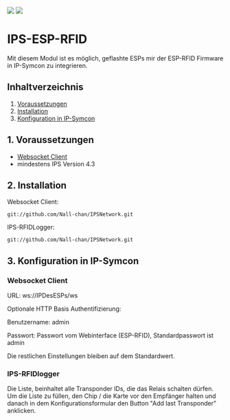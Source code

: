 <a href="https://www.symcon.de"><img src="https://img.shields.io/badge/IP--Symcon-4.0-blue.svg?style=flat-square"/></a>
<a href="https://www.symcon.de"><img src="https://img.shields.io/badge/IP--Symcon-5.0-blue.svg?style=flat-square"/></a>
<br />

# IPS-ESP-RFID
Mit diesem Modul ist es möglich, geflashte ESPs mir der ESP-RFID Firmware in IP-Symcon zu integrieren.

## Inhaltverzeichnis
1. [Voraussetzungen](#1-voraussetzungen)
2. [Installation](#2-installation)
4. [Konfiguration in IP-Symcon](#3-konfiguration-in-ip-symcon)

## 1. Voraussetzungen

* [Websocket Client](https://github.com/Nall-chan/IPSNetwork)
* mindestens IPS Version 4.3

## 2. Installation

Websocket Client:
```
git://github.com/Nall-chan/IPSNetwork.git
```

IPS-RFIDLogger:
```
git://github.com/Nall-chan/IPSNetwork.git
```

## 3. Konfiguration in IP-Symcon

### Websocket Client

URL: ws://IPDesESPs/ws

Optionale HTTP Basis Authentifizierung:

Benutzername: admin

Passwort: Passwort vom Webinterface (ESP-RFID), Standardpasswort ist admin

Die restlichen Einstellungen bleiben auf dem Standardwert.

### IPS-RFIDlogger
Die Liste, beinhaltet alle Transponder IDs, die das Relais schalten dürfen.
Um die Liste zu füllen, den Chip / die Karte vor den Empfänger halten und danach in dem Konfigurationsformular den Button "Add last Transponder" anklicken. 